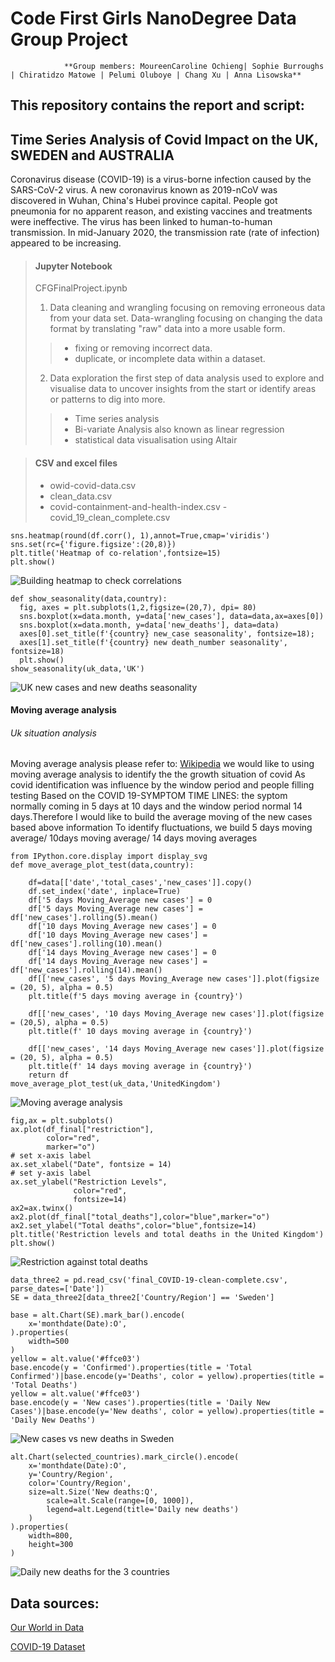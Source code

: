 # Code First Girls NanoDegree Data Group Project



                **Group members: MoureenCaroline Ochieng| Sophie Burroughs | Chiratidzo Matowe | Pelumi Oluboye | Chang Xu | Anna Lisowska**

## This repository contains the report and script:


## Time Series Analysis of Covid Impact on the UK, SWEDEN and AUSTRALIA

Coronavirus disease (COVID-19) is a virus-borne infection caused by the SARS-CoV-2 virus.
A new coronavirus known as 2019-nCoV was discovered in Wuhan, China's Hubei province capital.
People got pneumonia for no apparent reason, and existing vaccines and treatments were ineffective.
The virus has been linked to human-to-human transmission.
In mid-January 2020, the transmission rate (rate of infection) appeared to be increasing.


> #### Jupyter Notebook
> CFGFinalProject.ipynb
>
> 1. Data cleaning and wrangling
>  focusing on removing erroneous data from your data set.
>  Data-wrangling focusing on changing the data format by translating "raw" data into a more usable form.
>> - fixing or removing incorrect data.
>> - duplicate, or incomplete data within a dataset.
>
> 2. Data exploration
> the first step of data analysis used to explore and visualise data to uncover insights from the start or identify areas or patterns to dig into more.
>> - Time series analysis
>> - Bi-variate Analysis also known as linear regression
>> - statistical data visualisation using Altair


>#### CSV and excel files
> - owid-covid-data.csv
> - clean_data.csv
> - covid-containment-and-health-index.csv
> -covid_19_clean_complete.csv


```
sns.heatmap(round(df.corr(), 1),annot=True,cmap='viridis')
sns.set(rc={'figure.figsize':(20,8)})
plt.title('Heatmap of co-relation',fontsize=15)
plt.show()
```

![Building heatmap to check correlations](/Image/Heatmap.png "Heatmap")

```
def show_seasonality(data,country):
  fig, axes = plt.subplots(1,2,figsize=(20,7), dpi= 80)
  sns.boxplot(x=data.month, y=data['new_cases'], data=data,ax=axes[0])
  sns.boxplot(x=data.month, y=data['new_deaths'], data=data)
  axes[0].set_title(f'{country} new_case seasonality', fontsize=18);
  axes[1].set_title(f'{country} new death_number seasonality', fontsize=18)
  plt.show()
show_seasonality(uk_data,'UK')
```
![UK new cases and new deaths seasonality](/Image/UKnew_cases.png "Boxplot")

#### Moving average analysis

###### Uk situation analysis

Moving average analysis please refer to:
[Wikipedia](https://en.wikipedia.org/wiki/Moving-average_model)
we would like to using moving average analysis to identify the the growth situation of covid
As covid identification was influence by the window period and people filling testing
Based on the COVID 19-SYMPTOM TIME LINES: the syptom normally coming in 5 days at 10 days and the window period normal 14 days.Therefore I would like to build the average moving of the new cases based above information
To identify fluctuations, we build 5 days moving average/ 10days moving average/ 14 days moving averages

```
from IPython.core.display import display_svg
def move_average_plot_test(data,country):

    df=data[['date','total_cases','new_cases']].copy()
    df.set_index('date', inplace=True)
    df['5 days Moving_Average new cases'] = 0
    df['5 days Moving_Average new cases'] = df['new_cases'].rolling(5).mean()
    df['10 days Moving_Average new cases'] = 0
    df['10 days Moving_Average new cases'] = df['new_cases'].rolling(10).mean()
    df['14 days Moving_Average new cases'] = 0
    df['14 days Moving_Average new cases'] = df['new_cases'].rolling(14).mean()
    df[['new_cases', '5 days Moving_Average new cases']].plot(figsize = (20, 5), alpha = 0.5)
    plt.title(f'5 days moving average in {country}')

    df[['new_cases', '10 days Moving_Average new cases']].plot(figsize = (20,5), alpha = 0.5)
    plt.title(f' 10 days moving average in {country}')

    df[['new_cases', '14 days Moving_Average new cases']].plot(figsize = (20, 5), alpha = 0.5)
    plt.title(f' 14 days moving average in {country}')
    return df
move_average_plot_test(uk_data,'UnitedKingdom')
```
![Moving average analysis](/Image/Timeseries.png "Timeseries")

```
fig,ax = plt.subplots()
ax.plot(df_final["restriction"],
        color="red",
        marker="o")
# set x-axis label
ax.set_xlabel("Date", fontsize = 14)
# set y-axis label
ax.set_ylabel("Restriction Levels",
              color="red",
              fontsize=14)
ax2=ax.twinx()
ax2.plot(df_final["total_deaths"],color="blue",marker="o")
ax2.set_ylabel("Total deaths",color="blue",fontsize=14)
plt.title('Restriction levels and total deaths in the United Kingdom')
plt.show()
```
![Restriction against total deaths](/Image/Restriction.png "Restriction")

```
data_three2 = pd.read_csv('final_COVID-19-clean-complete.csv', parse_dates=['Date'])
SE = data_three2[data_three2['Country/Region'] == 'Sweden']

base = alt.Chart(SE).mark_bar().encode(
    x='monthdate(Date):O',
).properties(
    width=500
)
yellow = alt.value('#ffce03')
base.encode(y = 'Confirmed').properties(title = 'Total Confirmed')|base.encode(y='Deaths', color = yellow).properties(title = 'Total Deaths')
yellow = alt.value('#ffce03')
base.encode(y = 'New cases').properties(title = 'Daily New Cases')|base.encode(y='New deaths', color = yellow).properties(title = 'Daily New Deaths')
```
![New cases vs new deaths in Sweden](/Image/visualization-2.png "New cases vs new deaths")

```
alt.Chart(selected_countries).mark_circle().encode(
    x='monthdate(Date):O',
    y='Country/Region',
    color='Country/Region',
    size=alt.Size('New deaths:Q',
        scale=alt.Scale(range=[0, 1000]),
        legend=alt.Legend(title='Daily new deaths')
    )
).properties(
    width=800,
    height=300
)
```
![Daily new deaths for the 3 countries](/Image/visualization-5.png "Daily new deaths")

## Data sources:


[Our World in Data](https://ourworldindata.org)

[COVID-19 Dataset](https://www.kaggle.com/datasets/imdevskp/corona-virus-report)
